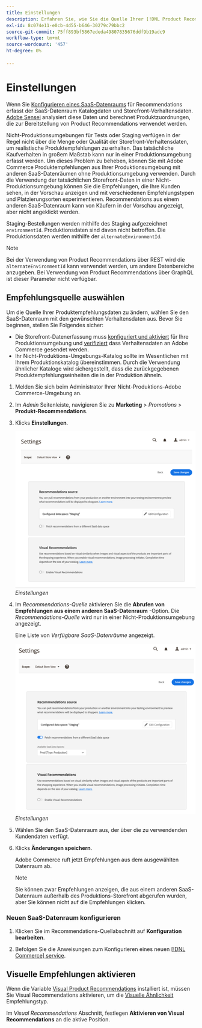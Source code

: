 ```yaml
---
title: Einstellungen
description: Erfahren Sie, wie Sie die Quelle Ihrer [!DNL Product Recommendations] Daten und wie visuelle Empfehlungen aktiviert werden.
exl-id: 8c074e11-e0cb-4d55-b646-30279c79bbc2
source-git-commit: 75ff893bf5867ededa49807835676ddf9b19adc9
workflow-type: tm+mt
source-wordcount: '457'
ht-degree: 0%

---
```


# Einstellungen

Wenn Sie [Konfigurieren eines SaaS-Datenraums](https://experienceleague.adobe.com/docs/commerce-admin/config/services/saas.html) für Recommendations erfasst der SaaS-Datenraum Katalogdaten und Storefront-Verhaltensdaten. [Adobe Sensei](https://www.adobe.com/sensei.html) analysiert diese Daten und berechnet Produktzuordnungen, die zur Bereitstellung von Product Recommendations verwendet werden.

Nicht-Produktionsumgebungen für Tests oder Staging verfügen in der Regel nicht über die Menge oder Qualität der Storefront-Verhaltensdaten, um realistische Produktempfehlungen zu erhalten. Das tatsächliche Kaufverhalten in großem Maßstab kann nur in einer Produktionsumgebung erfasst werden. Um dieses Problem zu beheben, können Sie mit Adobe Commerce Produktempfehlungen aus Ihrer Produktionsumgebung mit anderen SaaS-Datenräumen ohne Produktionsumgebung verwenden. Durch die Verwendung der tatsächlichen Storefront-Daten in einer Nicht-Produktionsumgebung können Sie die Empfehlungen, die Ihre Kunden sehen, in der Vorschau anzeigen und mit verschiedenen Empfehlungstypen und Platzierungsorten experimentieren. Recommendations aus einem anderen SaaS-Datenraum kann von Käufern in der Vorschau angezeigt, aber nicht angeklickt werden.

Staging-Bestellungen werden mithilfe des Staging aufgezeichnet `environmentId`. Produktionsdaten sind davon nicht betroffen. Die Produktionsdaten werden mithilfe der `alternateEnvironmentId`.

>[!NOTE]
>
>Bei der Verwendung von Product Recommendations über REST wird die `alternateEnvironmentId` kann verwendet werden, um andere Datenbereiche anzugeben. Bei Verwendung von Product Recommendations über GraphQL ist dieser Parameter nicht verfügbar.

## Empfehlungsquelle auswählen

Um die Quelle Ihrer Produktempfehlungsdaten zu ändern, wählen Sie den SaaS-Datenraum mit den gewünschten Verhaltensdaten aus. Bevor Sie beginnen, stellen Sie Folgendes sicher:

- Die Storefront-Datenerfassung muss [konfiguriert und aktiviert](install-configure.md) für Ihre Produktionsumgebung und [verifiziert](verify.md) dass Verhaltensdaten an Adobe Commerce gesendet werden.
- Ihr Nicht-Produktions-Umgebungs-Katalog sollte im Wesentlichen mit Ihrem Produktionskatalog übereinstimmen. Durch die Verwendung ähnlicher Kataloge wird sichergestellt, dass die zurückgegebenen Produktempfehlungseinheiten die in der Produktion ähneln.

1. Melden Sie sich beim Administrator Ihrer Nicht-Produktions-Adobe Commerce-Umgebung an.

1. Im _Admin_ Seitenleiste, navigieren Sie zu **Marketing** > _Promotions_ > **Produkt-Recommendations**.

1. Klicks **Einstellungen**.

   ![Produktempfehlungseinstellungen](assets/settings.png)
   _Einstellungen_

1. Im _Recommendations-Quelle_ aktivieren Sie die **Abrufen von Empfehlungen aus einem anderen SaaS-Datenraum** -Option. Die _Recommendations-Quelle_ wird nur in einer Nicht-Produktionsumgebung angezeigt.

   Eine Liste von _Verfügbare SaaS-Datenräume_ angezeigt.

   ![Produktempfehlungseinstellungen](assets/settings-select-saas.png)
   _Einstellungen_

1. Wählen Sie den SaaS-Datenraum aus, der über die zu verwendenden Kundendaten verfügt.

1. Klicks **Änderungen speichern**.

   Adobe Commerce ruft jetzt Empfehlungen aus dem ausgewählten Datenraum ab.

   >[!NOTE]
   >
   > Sie können zwar Empfehlungen anzeigen, die aus einem anderen SaaS-Datenraum außerhalb des Produktions-Storefront abgerufen wurden, aber Sie können nicht auf die Empfehlungen klicken.

### Neuen SaaS-Datenraum konfigurieren

1. Klicken Sie im Recommendations-Quellabschnitt auf **Konfiguration bearbeiten**.

1. Befolgen Sie die Anweisungen zum Konfigurieren eines neuen [[!DNL Commerce] service](/help/landing/saas.md).

## Visuelle Empfehlungen aktivieren

Wenn die Variable [Visual Product Recommendations](install-configure.md) installiert ist, müssen Sie Visual Recommendations aktivieren, um die [Visuelle Ähnlichkeit](type.md#visualsim) Empfehlungstyp.

Im _Visual Recommendations_ Abschnitt, festlegen **Aktivieren von Visual Recommendations** an die aktive Position.
